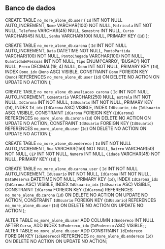 ## Banco de dados

CREATE TABLE `no_more_alone_db`.`user` (
  `Id` INT NOT NULL AUTO_INCREMENT,
  `Nome` VARCHAR(100) NOT NULL,
  `Matricula` INT NOT NULL,
  `Telefone` VARCHAR(45) NULL,
  `Semestre` INT NULL,
  `Curso` VARCHAR(45) NULL,
  `Senha` VARCHAR(100) NULL,
  PRIMARY KEY (`Id`)
);

CREATE TABLE `no_more_alone_db`.`carona` (
  `Id` INT NOT NULL AUTO_INCREMENT,
  `Data` DATETIME NOT NULL,
  `PontoPartida` VARCHAR(100) NOT NULL,
  `PontoChegada` VARCHAR(100) NOT NULL,
  `QuantidadePessoas` INT NOT NULL,
  `Tipo` ENUM('CARRO', 'BUSAO') NOT NULL,
  `Preco` DECIMAL(19, 4) NULL,
  `Dono` INT NOT NULL,
  PRIMARY KEY (`Id`),
  INDEX `Dono_idx` (`Dono` ASC) VISIBLE,
  CONSTRAINT `Dono`
    FOREIGN KEY (`Dono`)
    REFERENCES `no_more_alone_db`.`user` (`Id`)
    ON DELETE NO ACTION
    ON UPDATE NO ACTION
);

CREATE TABLE `no_more_alone_db`.`avaliacao_carona` (
  `Id` INT NOT NULL AUTO_INCREMENT,
  `Comentario` VARCHAR(250) NULL,
  `estrela` INT NOT NULL,
  `IdCarona` INT NOT NULL,
  `IdUsuario` INT NOT NULL,
  PRIMARY KEY (`Id`),
  INDEX `Id_idx` (`IdCarona` ASC) VISIBLE,
  INDEX `IdUsuario_idx` (`IdUsuario` ASC) VISIBLE,
  CONSTRAINT `IdCarona`
    FOREIGN KEY (`IdCarona`)
    REFERENCES `no_more_alone_db`.`carona` (`Id`)
    ON DELETE NO ACTION
    ON UPDATE NO ACTION,
  CONSTRAINT `IdUsuario`
    FOREIGN KEY (`IdUsuario`)
    REFERENCES `no_more_alone_db`.`user` (`Id`)
    ON DELETE NO ACTION
    ON UPDATE NO ACTION
);

CREATE TABLE `no_more_alone_db`.`endereco` (
  `Id` INT NOT NULL AUTO_INCREMENT,
  `Rua` VARCHAR(150) NOT NULL,
  `Bairro` VARCHAR(50) NOT NULL,
  `CEP` INT NOT NULL,
  `Numero` INT NULL,
  `Cidade` VARCHAR(45) NOT NULL,
  PRIMARY KEY (`Id`)
);

CREATE TABLE `no_more_alone_db`.`carona_user` (
  `Id` INT NOT NULL AUTO_INCREMENT,
  `IdUsuario` INT NOT NULL,
  `IdCarona` INT NOT NULL,
  `DataReserva` DATETIME NOT NULL,
  PRIMARY KEY (`Id`),
  INDEX `IdCarona_idx` (`IdCarona` ASC) VISIBLE,
  INDEX `IdUsuario_idx` (`IdUsuario` ASC) VISIBLE,
  CONSTRAINT `IdCarona`
    FOREIGN KEY (`IdCarona`)
    REFERENCES `no_more_alone_db`.`carona` (`Id`)
    ON DELETE NO ACTION
    ON UPDATE NO ACTION,
  CONSTRAINT `IdUsuario`
    FOREIGN KEY (`IdUsuario`)
    REFERENCES `no_more_alone_db`.`user` (`Id`)
    ON DELETE NO ACTION
    ON UPDATE NO ACTION
);


ALTER TABLE `no_more_alone_db`.`user` 
ADD COLUMN `IdEndereco` INT NULL AFTER `Curso`,
ADD INDEX `IdEndereco_idx` (`IdEndereco` ASC) VISIBLE;
;
ALTER TABLE `no_more_alone_db`.`user` 
ADD CONSTRAINT `IdEndereco`
  FOREIGN KEY (`IdEndereco`)
  REFERENCES `no_more_alone_db`.`endereco` (`Id`)
  ON DELETE NO ACTION
  ON UPDATE NO ACTION;
